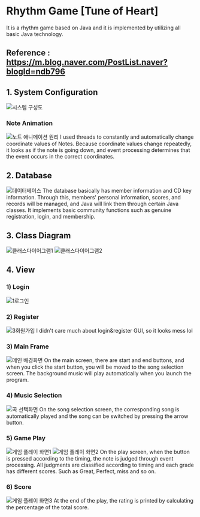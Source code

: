 # Rhythm Game [Tune of Heart]
It is a rhythm game based on Java and it is implemented by utilizing all basic Java technology.
## Reference : https://m.blog.naver.com/PostList.naver?blogId=ndb796

## 1. System Configuration
![시스템 구성도](https://user-images.githubusercontent.com/53389350/121283320-da5dab00-c915-11eb-87bb-6f32b53db411.png)

### Note Animation
![노트 애니메이션 원리](https://user-images.githubusercontent.com/53389350/121283298-d2057000-c915-11eb-845c-506395810ed4.png)
I used threads to constantly and automatically change coordinate values of Notes. Because coordinate values change repeatedly, it looks as if the note is going down, and event processing determines that the event occurs in the correct coordinates.

## 2. Database
![데이터베이스](https://user-images.githubusercontent.com/53389350/121283263-c9149e80-c915-11eb-8e9b-4fe73ba04502.jpg)
The database basically has member information and CD key information. Through this, members' personal information, scores, and records will be managed, and Java will link them through certain Java classes. It implements basic community functions such as genuine registration, login, and membership.
## 3. Class Diagram
![클래스다이어그램1](https://user-images.githubusercontent.com/53389350/121283222-bac68280-c915-11eb-9896-0a00da68c503.jpg)
![클래스다이어그램2](https://user-images.githubusercontent.com/53389350/121283243-c2862700-c915-11eb-9797-d169ae607adb.jpg)

## 4. View
### 1) Login
![1로그인](https://user-images.githubusercontent.com/53389350/121283099-89e64d80-c915-11eb-9d0d-e72d2b0282ef.jpg)
### 2) Register
![3회원가입](https://user-images.githubusercontent.com/53389350/121283121-923e8880-c915-11eb-97fd-5fe5e6a82d0e.jpg)
I didn't care much about login&register GUI, so it looks mess lol

### 3) Main Frame 
![메인 배경화면](https://user-images.githubusercontent.com/53389350/121283146-9bc7f080-c915-11eb-9c4c-da0a20f91ce2.jpg)
On the main screen, there are start and end buttons, and when you click the start button, you will be moved to the song selection screen.
The background music will play automatically when you launch the program.

### 4) Music Selection
![곡 선택화면](https://user-images.githubusercontent.com/53389350/121283157-a1bdd180-c915-11eb-9e2d-59d0360e29d9.jpg)
On the song selection screen, the corresponding song is automatically played and the song can be switched by pressing the arrow button.

### 5) Game Play
![게임 플레이 화면1](https://user-images.githubusercontent.com/53389350/121283166-a6828580-c915-11eb-99a9-d918fb343dd2.jpg)
![게임 플레이 화면2](https://user-images.githubusercontent.com/53389350/121283183-ac786680-c915-11eb-84bd-6cb85539ad89.jpg)
On the play screen, when the button is pressed according to the timing, the note is judged through event processing.
All judgments are classified according to timing and each grade has different scores. Such as Great, Perfect, miss and so on.

### 6) Score
![게임 플레이 화면3](https://user-images.githubusercontent.com/53389350/121283201-b26e4780-c915-11eb-8c49-c67e31f66eb0.jpg)
At the end of the play, the rating is printed by calculating the percentage of the total score.
